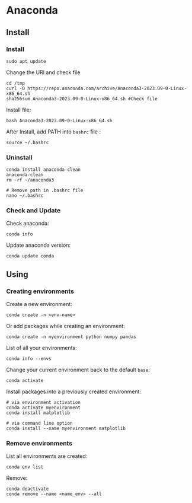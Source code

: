 # Anaconda

## Install
### Install
```
sudo apt update

```
Change the URl and check file
```
cd /tmp
curl -O https://repo.anaconda.com/archive/Anaconda3-2023.09-0-Linux-x86_64.sh 
sha256sum Anaconda3-2023.09-0-Linux-x86_64.sh #Check file
```
Install file: 
```
bash Anaconda3-2023.09-0-Linux-x86_64.sh
```

After Install, add PATH into ```bashrc``` file : 
```
source ~/.bashrc
```

### Uninstall
```
conda install anaconda-clean
anaconda-clean
rm -rf ~/anaconda3

# Remove path in .bashrc file
nano ~/.bashrc
```

### Check and Update
Check anaconda: 
```
conda info
```

Update anaconda version: 
```
conda update conda
```

## Using

### Creating environments
Create a new environment:
```
conda create -n <env-name>
```
Or add packages while creating an environment:
```
conda create -n myenvironment python numpy pandas
```
List of all your environments:
```
conda info --envs
```
Change your current environment back to the default ```base```:
```
conda activate
```
Install packages into a previously created environment:
```
# via environment activation
conda activate myenvironment
conda install matplotlib

# via command line option
conda install --name myenvironment matplotlib
```
### Remove environments
List all environments are created:
```
conda env list
```
Remove:
```
conda deactivate
conda remove --name <name_env> --all
```

